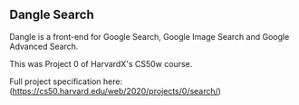 ## Dangle Search

Dangle is a front-end for Google Search, Google Image Search and Google Advanced Search.

This was Project 0 of HarvardX's CS50w course.

Full project specification here: (https://cs50.harvard.edu/web/2020/projects/0/search/)
